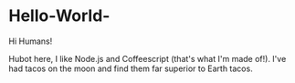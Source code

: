 # Hello-World-

Hi Humans!

Hubot here, I like Node.js and Coffeescript (that's what I'm made of!). 
I've had tacos on the moon and find them far superior to Earth tacos.
